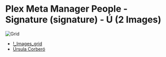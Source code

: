 # Plex Meta Manager People - Signature (signature) - Ú (2 Images)
![Grid](grid.jpg)

* [!_Images_grid](https://raw.githubusercontent.com/meisnate12/Plex-Meta-Manager-People-signature/master/Ú/Images/%21_Images_grid.jpg)
* [Úrsula Corberó](https://raw.githubusercontent.com/meisnate12/Plex-Meta-Manager-People-signature/master/Ú/Images/%C3%9Arsula%20Corber%C3%B3.jpg)